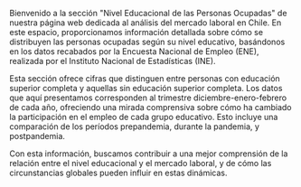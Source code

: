 Bienvenido a la sección "Nivel Educacional de las Personas Ocupadas" de nuestra página web dedicada al análisis del mercado laboral en Chile. En este espacio, proporcionamos información detallada sobre cómo se distribuyen las personas ocupadas según su nivel educativo, basándonos en los datos recabados por la Encuesta Nacional de Empleo (ENE), realizada por el Instituto Nacional de Estadísticas (INE).

Esta sección ofrece cifras que distinguen entre personas con educación superior completa y aquellas sin educación superior completa. Los datos que aquí presentamos corresponden al trimestre diciembre-enero-febrero de cada año, ofreciendo una mirada comprensiva sobre cómo ha cambiado la participación en el empleo de cada grupo educativo. Esto incluye una comparación de los períodos prepandemia, durante la pandemia, y postpandemia.

Con esta información, buscamos contribuir a una mejor comprensión de la relación entre el nivel educacional y el mercado laboral, y de cómo las circunstancias globales pueden influir en estas dinámicas.

